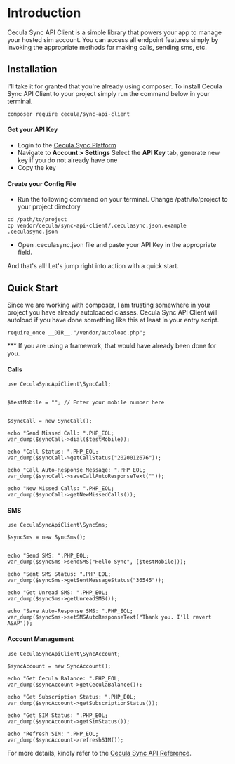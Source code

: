 # Introduction

Cecula Sync API Client is a simple library that powers your app to manage your hosted
sim account. You can access all endpoint features simply by invoking the appropriate 
methods for making calls, sending sms, etc.


## Installation

I'll take it for granted that you're already using composer. To install Cecula Sync API
Client to your project simply run the command below in your terminal.

~~~
composer require cecula/sync-api-client
~~~

#### Get your API Key
* Login to the [Cecula Sync Platform](https://cecula.com/sync/pf)
* Navigate to **Account > Settings** Select the **API Key** tab, generate new key if you do not already have one
* Copy the key

#### Create your Config File
* Run the following command on your terminal. Change /path/to/project to your project 
directory
~~~
cd /path/to/project
cp vendor/cecula/sync-api-client/.ceculasync.json.example .ceculasync.json
~~~
* Open .ceculasync.json file and paste your API Key in the appropriate field. 

And that's all! Let's jump right into action with a quick start.

## Quick Start

Since we are working with composer, I am trusting somewhere in your project you have 
already autoloaded classes. Cecula Sync API Client will autoload if you have done something
like this at least in your entry script.
~~~
require_once __DIR__."/vendor/autoload.php";
~~~
*** If you are using a framework, that would have already been done for you.

#### Calls
~~~
use CeculaSyncApiClient\SyncCall;


$testMobile = ""; // Enter your mobile number here


$syncCall = new SyncCall();

echo "Send Missed Call: ".PHP_EOL;
var_dump($syncCall->dial($testMobile));

echo "Call Status: ".PHP_EOL;
var_dump($syncCall->getCallStatus("2020012676"));

echo "Call Auto-Response Message: ".PHP_EOL;
var_dump($syncCall->saveCallAutoResponseText(""));

echo "New Missed Calls: ".PHP_EOL;
var_dump($syncCall->getNewMissedCalls());
~~~

#### SMS
~~~
use CeculaSyncApiClient\SyncSms;

$syncSms = new SyncSms();


echo "Send SMS: ".PHP_EOL;
var_dump($syncSms->sendSMS("Hello Sync", [$testMobile]));

echo "Sent SMS Status: ".PHP_EOL;
var_dump($syncSms->getSentMessageStatus("36545"));

echo "Get Unread SMS: ".PHP_EOL;
var_dump($syncSms->getUnreadSMS());

echo "Save Auto-Response SMS: ".PHP_EOL;
var_dump($syncSms->setSMSAutoResponseText("Thank you. I'll revert ASAP"));
~~~

#### Account Management
~~~
use CeculaSyncApiClient\SyncAccount;

$syncAccount = new SyncAccount();

echo "Get Cecula Balance: ".PHP_EOL;
var_dump($syncAccount->getCeculaBalance());

echo "Get Subscription Status: ".PHP_EOL;
var_dump($syncAccount->getSubscriptionStatus());

echo "Get SIM Status: ".PHP_EOL;
var_dump($syncAccount->getSimStatus());

echo "Refresh SIM: ".PHP_EOL;
var_dump($syncAccount->refreshSIM());
~~~

For more details, kindly refer to the [Cecula Sync API Reference](https://api-reference.cecula.com).